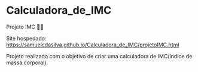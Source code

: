 # Calculadora_de_IMC
Projeto IMC 🏃🏻

Site hospedado: https://samuelcdasilva.github.io/Calculadora_de_IMC/projetoIMC.html

  Projeto realizado com o objetivo de criar uma calculadora de IMC(índice de massa corporal). 
